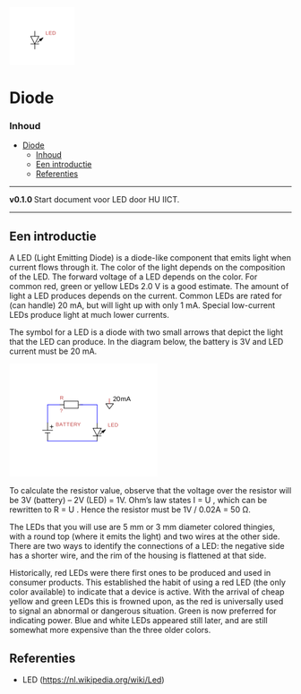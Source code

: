 ![logo](../LED/img/LED.svg) [](logo-id)

# Diode[](title-id)

### Inhoud[](toc-id)

- [Diode](#diode)
    - [Inhoud](#inhoud)
  - [Een introductie](#een-introductie)
  - [Referenties](#referenties)

---

**v0.1.0 [](version-id)** Start document voor LED door HU IICT[](author-id).

---

## Een introductie

A LED (Light Emitting Diode) is a diode-like component that emits light when current flows through it. The color of the light depends on the composition of the LED. The forward voltage of a LED depends on the color. For common red, green or yellow LEDs 2.0 V is a good estimate. The amount of light a LED produces depends on the current. Common LEDs are rated for (can handle) 20 mA, but will light up with only 1 mA. Special low-current LEDs produce light at much lower currents.

The symbol for a LED is a diode with two small arrows that depict the light that the LED can produce. In the diagram below, the battery is 3V and LED current must be 20 mA.

![A simple LED circuit](../LED/img/LED_circuit.svg)

To calculate the resistor value, observe that the voltage over the resistor will be 3V (battery) – 2V (LED) = 1V. Ohm’s law states I = U , which can be rewritten to R = U . Hence the resistor must be 1V / 0.02A = 50 Ω.

The LEDs that you will use are 5 mm or 3 mm diameter colored thingies, with a round top (where it emits the light) and two wires at the other side. There are two ways to identify the connections of a LED: the negative side has a shorter wire, and the rim of the housing is flattened at that side.

Historically, red LEDs were there first ones to be produced and used in consumer products. This established the habit of using a red LED (the only color available) to indicate that a device is active. With the arrival of cheap yellow and green LEDs this is frowned upon, as the red is universally used to signal an abnormal or dangerous situation. Green is now preferred for indicating power. Blue and white LEDs appeared still later, and are still somewhat more expensive than the three older colors.

## Referenties
- LED (<https://nl.wikipedia.org/wiki/Led>)